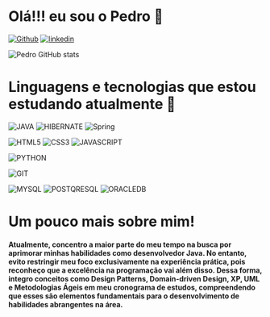# Olá!!! eu sou o Pedro 👋 

[![Github](https://img.shields.io/badge/GitHub-100000?style=for-the-badge&logo=github&logoColor=white)](https://github.com/Pedro-Henrique-Santana-Xavier)
[![linkedin](https://img.shields.io/badge/LinkedIn-0077B5?style=for-the-badge&logo=linkedin&logoColor=white)](https://www.linkedin.com/in/pedro-henrique-santana-xavier-3360a7208/)

![Pedro GitHub stats](https://github-readme-stats.vercel.app/api?username=Pedro-Henrique-Santana-Xavier&theme=ambient_gradient)

# Linguagens e tecnologias que estou estudando atualmente 🚀

![JAVA](https://img.shields.io/badge/Java-ED8B00?style=for-the-badge&logo=openjdk&logoColor=white)
![HIBERNATE](https://img.shields.io/badge/Hibernate-59666C?style=for-the-badge&logo=Hibernate&logoColor=white)
![Spring](https://img.shields.io/badge/Spring-6DB33F?style=for-the-badge&logo=spring&logoColor=white)

![HTML5](https://img.shields.io/badge/HTML5-E34F26?style=for-the-badge&logo=html5&logoColor=white)
![CSS3](https://img.shields.io/badge/CSS3-1572B6?style=for-the-badge&logo=css3&logoColor=white)
![JAVASCRIPT](https://img.shields.io/badge/JavaScript-323330?style=for-the-badge&logo=javascript&logoColor=F7DF1E)

![PYTHON](https://img.shields.io/badge/Python-14354C?style=for-the-badge&logo=python&logoColor=white)

![GIT](https://img.shields.io/badge/GIT-E44C30?style=for-the-badge&logo=git&logoColor=white)

![MYSQL](https://img.shields.io/badge/MySQL-005C84?style=for-the-badge&logo=mysql&logoColor=white)
![POSTQRESQL](https://img.shields.io/badge/PostgreSQL-316192?style=for-the-badge&logo=postgresql&logoColor=white)
![ORACLEDB](https://img.shields.io/badge/Oracle-F80000?style=for-the-badge&logo=Oracle&logoColor=white)

# Um pouco mais sobre mim! 
#### Atualmente, concentro a maior parte do meu tempo na busca por aprimorar minhas habilidades como desenvolvedor Java. No entanto, evito restringir meu foco exclusivamente na experiência prática, pois reconheço que a excelência na programação vai além disso. Dessa forma, integro conceitos como Design Patterns, Domain-driven Design, XP, UML e Metodologias Ágeis em meu cronograma de estudos, compreendendo que esses são elementos fundamentais para o desenvolvimento de habilidades abrangentes na área.

